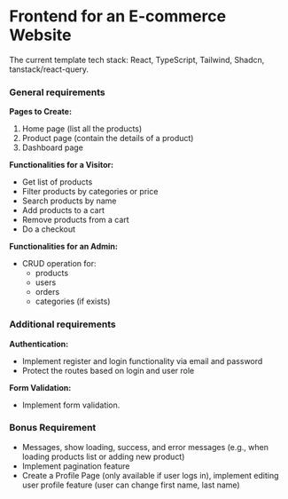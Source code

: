 # Frontend for an E-commerce Website

The current template tech stack: React, TypeScript, Tailwind, Shadcn, tanstack/react-query.

### General requirements

**Pages to Create:**

1. Home page (list all the products)
2. Product page (contain the details of a product)
3. Dashboard page

**Functionalities for a Visitor:**

- Get list of products
- Filter products by categories or price
- Search products by name
- Add products to a cart
- Remove products from a cart
- Do a checkout

**Functionalities for an Admin:**

- CRUD operation for:
  - products
  - users
  - orders
  - categories (if exists)

### Additional requirements

**Authentication:**

- Implement register and login functionality via email and password
- Protect the routes based on login and user role

**Form Validation:**

- Implement form validation.

### Bonus Requirement

- Messages, show loading, success, and error messages (e.g., when loading products list or adding new product)
- Implement pagination feature
- Create a Profile Page (only available if user logs in), implement editing user profile feature (user can change first name, last name)
